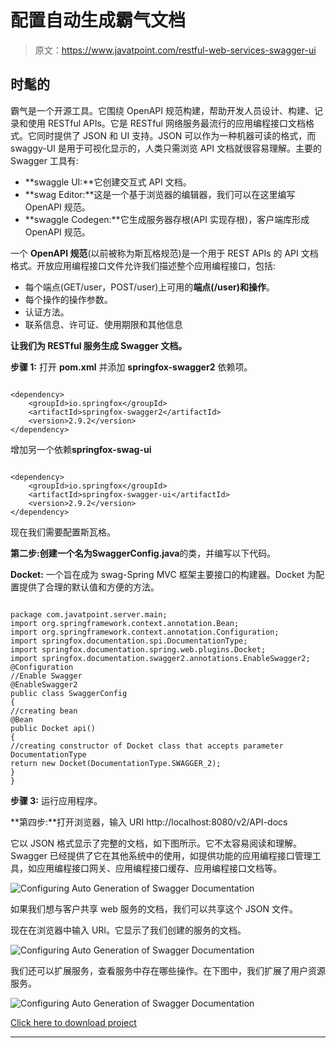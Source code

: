 # 配置自动生成霸气文档

> 原文：<https://www.javatpoint.com/restful-web-services-swagger-ui>

## 时髦的

霸气是一个开源工具。它围绕 OpenAPI 规范构建，帮助开发人员设计、构建、记录和使用 RESTful APIs。它是 RESTful 网络服务最流行的应用编程接口文档格式。它同时提供了 JSON 和 UI 支持。JSON 可以作为一种机器可读的格式，而 swaggy-UI 是用于可视化显示的，人类只需浏览 API 文档就很容易理解。主要的 Swagger 工具有:

*   **swaggle UI:**它创建交互式 API 文档。
*   **swag Editor:**这是一个基于浏览器的编辑器，我们可以在这里编写 OpenAPI 规范。
*   **swaggle Codegen:**它生成服务器存根(API 实现存根)，客户端库形成 OpenAPI 规范。

一个 **OpenAPI 规范**(以前被称为斯瓦格规范)是一个用于 REST APIs 的 API 文档格式。开放应用编程接口文件允许我们描述整个应用编程接口，包括:

*   每个端点(GET/user，POST/user)上可用的**端点(/user)**和**操作**。
*   每个操作的操作参数。
*   认证方法。
*   联系信息、许可证、使用期限和其他信息

**让我们为 RESTful 服务生成 Swagger 文档。**

**步骤 1:** 打开 **pom.xml** 并添加 **springfox-swagger2** 依赖项。

```

<dependency>
    <groupId>io.springfox</groupId>
    <artifactId>springfox-swagger2</artifactId>
    <version>2.9.2</version>
</dependency>

```

增加另一个依赖**springfox-swag-ui**

```

<dependency>
    <groupId>io.springfox</groupId>
    <artifactId>springfox-swagger-ui</artifactId>
    <version>2.9.2</version>
</dependency>

```

现在我们需要配置斯瓦格。

**第二步:**创建一个名为**SwaggerConfig.java**的类，并编写以下代码。

**Docket:** 一个旨在成为 swag-Spring MVC 框架主要接口的构建器。Docket 为配置提供了合理的默认值和方便的方法。

```

package com.javatpoint.server.main;
import org.springframework.context.annotation.Bean;
import org.springframework.context.annotation.Configuration;
import springfox.documentation.spi.DocumentationType;
import springfox.documentation.spring.web.plugins.Docket;
import springfox.documentation.swagger2.annotations.EnableSwagger2;
@Configuration
//Enable Swagger
@EnableSwagger2
public class SwaggerConfig 
{
//creating bean
@Bean
public Docket api()
{
//creating constructor of Docket class that accepts parameter DocumentationType
return new Docket(DocumentationType.SWAGGER_2);
}
}

```

**步骤 3:** 运行应用程序。

**第四步:**打开浏览器，输入 URI http://localhost:8080/v2/API-docs

它以 JSON 格式显示了完整的文档，如下图所示。它不太容易阅读和理解。Swagger 已经提供了它在其他系统中的使用，如提供功能的应用编程接口管理工具，如应用编程接口网关、应用编程接口缓存、应用编程接口文档等。

![Configuring Auto Generation of Swagger Documentation](../img/9cce726267f24609cf6603f648454b53.png)

如果我们想与客户共享 web 服务的文档，我们可以共享这个 JSON 文件。

现在在浏览器中输入 URI。它显示了我们创建的服务的文档。

![Configuring Auto Generation of Swagger Documentation](../img/b8b3bb891a466580db86f5e29c91201f.png)

我们还可以扩展服务，查看服务中存在哪些操作。在下图中，我们扩展了用户资源服务。

![Configuring Auto Generation of Swagger Documentation](../img/fcd87892fa39dee536cbe0176f781e6c.png)

[Click here to download project](https://static.javatpoint.com/tutorial/restful-web-services/download/ConfiguringAutoGenerationofSwaggerDocumentation.zip)

* * *